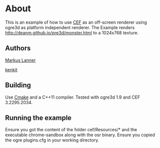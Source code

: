 # About
This is an example of how to use [CEF](https://code.google.com/p/chromiumembedded) as an off-screen renderer using ogre3d as platform independent renderer.
The Example renders http://deanm.github.io/pre3d/monster.html to a 1024x768 texture.
## Authors
[Markus Lanner](http://markus-lanner.com)

[kenkit](https://github.com/kenkit/cef_osr/commits?author=kenkit)
## Building
Use [Cmake](http://cmake.org) and a C++11 compiler.
Tested with ogre3d 1.9 and CEF 3.2295.2034.
## Running the example
Ensure you got the content of the folder cef/Resources/* and the executable chrome-sandbox along with the osr binary.
Ensure you copied the ogre plugins.cfg in your working directory.
